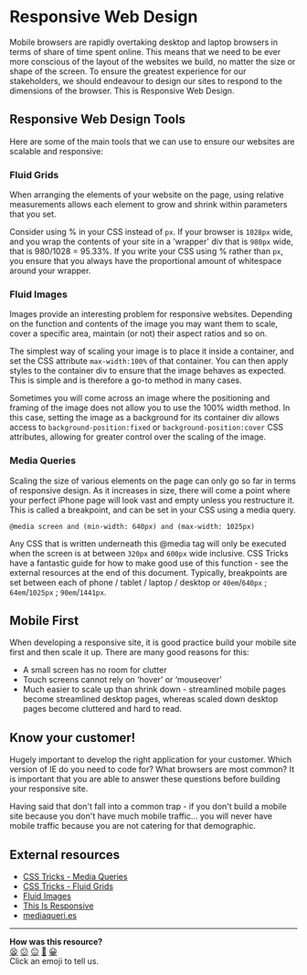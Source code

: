 # Responsive Web Design

Mobile browsers are rapidly overtaking desktop and laptop browsers in terms of share of time spent online. This means that we need to be ever more conscious of the layout of the websites we build, no matter the size or shape of the screen. To ensure the greatest experience for our stakeholders, we should endeavour to design our sites to respond to the dimensions of the browser. This is Responsive Web Design.

## Responsive Web Design Tools

Here are some of the main tools that we can use to ensure our websites are scalable and responsive:

### Fluid Grids

When arranging the elements of your website on the page, using relative measurements allows each element to grow and shrink within parameters that you set.

Consider using % in your CSS instead of `px`. If your browser is `1028px` wide, and you wrap the contents of your site in a 'wrapper' div that is `980px` wide, that is 980/1028 = 95.33%. If you write your CSS using % rather than `px`, you ensure that you always have the proportional amount of whitespace around your wrapper.

### Fluid Images

Images provide an interesting problem for responsive websites. Depending on the function and contents of the image you may want them to scale, cover a specific area, maintain (or not) their aspect ratios and so on.

The simplest way of scaling your image is to place it inside a container, and set the CSS attribute ```max-width:100%``` of that container. You can then apply styles to the container div to ensure that the image behaves as expected. This is simple and is therefore a go-to method in many cases.

Sometimes you will come across an image where the positioning and framing of the image does not allow you to use the 100% width method. In this case, setting the image as a background for its container div allows access to ``background-position:fixed`` or ```background-position:cover``` CSS attributes, allowing for greater control over the scaling of the image.

### Media Queries

Scaling the size of various elements on the page can only go so far in terms of responsive design. As it increases in size, there will come a point where your perfect iPhone page will look vast and empty unless you restructure it. This is called a breakpoint, and can be set in your CSS using a media query.
```
@media screen and (min-width: 640px) and (max-width: 1025px)
```
Any CSS that is written underneath this @media tag will only be executed when the screen is at between `320px` and `600px` wide inclusive. CSS Tricks have a fantastic guide for how to make good use of this function - see the external resources at the end of this document. Typically, breakpoints are set between each of phone / tablet / laptop / desktop or `40em`/`640px` ; `64em`/`1025px` ; `90em`/`1441px`.

## Mobile First

When developing a responsive site, it is good practice build your mobile site first and then scale it up. There are many good reasons for this:

* A small screen has no room for clutter
* Touch screens cannot rely on ‘hover’ or ‘mouseover’
* Much easier to scale up than shrink down - streamlined mobile pages become streamlined desktop pages, whereas scaled down desktop pages become cluttered and hard to read.

## Know your customer!

Hugely important to develop the right application for your customer. Which version of IE do you need to code for? What browsers are most common? It is important that you are able to answer these questions before building your responsive site.

Having said that don't fall into a common trap - if you don't build a mobile site because you don't have much mobile traffic... you will never have mobile traffic because you are not catering for that demographic.

## External resources
* [CSS Tricks - Media Queries](http://css-tricks.com/css-media-queries/)
* [CSS Tricks - Fluid Grids](http://css-tricks.com/dont-overthink-it-grids/)
* [Fluid Images](http://demosthenes.info/blog/586/CSS-Fluid-Image-Techniques-for-Responsive-Site-Design)
* [This Is Responsive](http://bradfrost.github.io/this-is-responsive/)
* [mediaqueri.es](http://mediaqueri.es/)

<!-- BEGIN GENERATED SECTION DO NOT EDIT -->

---

**How was this resource?**  
[😫](https://airtable.com/shrUJ3t7KLMqVRFKR?prefill_Repository=makersacademy/course&prefill_File=pills/responsive_web_design.md&prefill_Sentiment=😫) [😕](https://airtable.com/shrUJ3t7KLMqVRFKR?prefill_Repository=makersacademy/course&prefill_File=pills/responsive_web_design.md&prefill_Sentiment=😕) [😐](https://airtable.com/shrUJ3t7KLMqVRFKR?prefill_Repository=makersacademy/course&prefill_File=pills/responsive_web_design.md&prefill_Sentiment=😐) [🙂](https://airtable.com/shrUJ3t7KLMqVRFKR?prefill_Repository=makersacademy/course&prefill_File=pills/responsive_web_design.md&prefill_Sentiment=🙂) [😀](https://airtable.com/shrUJ3t7KLMqVRFKR?prefill_Repository=makersacademy/course&prefill_File=pills/responsive_web_design.md&prefill_Sentiment=😀)  
Click an emoji to tell us.

<!-- END GENERATED SECTION DO NOT EDIT -->
